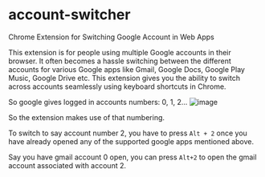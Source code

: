 # account-switcher
Chrome Extension for Switching Google Account in Web Apps

This extension is for people using multiple Google accounts in their browser.
It often becomes a hassle switching between the different accounts for various Google apps like Gmail, Google Docs, Google Play Music, Google Drive etc.
This extension gives you the ability to switch across accounts seamlessly using keyboard shortcuts in Chrome. 

So google gives logged in accounts numbers: 0, 1, 2...
![image](https://user-images.githubusercontent.com/36476228/79776588-9b584900-8353-11ea-9ddb-ec6aa25fa018.png)


So the extension makes use of that numbering.

To switch to say account number 2, you have to press `Alt + 2` once you have already opened any of the supported google apps mentioned above.

Say you have gmail account 0 open, you can press `Alt+2` to open the gmail account associated with account 2.
